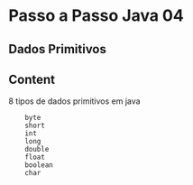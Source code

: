 # Passo a Passo Java 04

## Dados Primitivos

## Content 

 8 tipos de dados primitivos em java
		
		byte 
		short
		int   
		long
		double 
		float
		boolean
		char